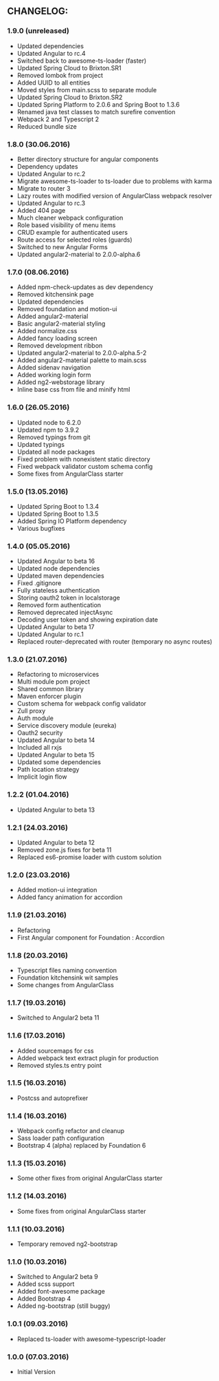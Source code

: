 ## CHANGELOG:

### 1.9.0 (unreleased)
* Updated dependencies
* Updated Angular to rc.4
* Switched back to awesome-ts-loader (faster)
* Updated Spring Cloud to Brixton.SR1
* Removed lombok from project
* Added UUID to all entities
* Moved styles from main.scss to separate module
* Updated Spring Cloud to Brixton.SR2
* Updated Spring Platform to 2.0.6 and Spring Boot to 1.3.6
* Renamed java test classes to match surefire convention
* Webpack 2 and Typescript 2
* Reduced bundle size

### 1.8.0 (30.06.2016)
* Better directory structure for angular components
* Dependency updates
* Updated Angular to rc.2
* Migrate awesome-ts-loader to ts-loader due to problems with karma
* Migrate to router 3
* Lazy routes with modified version of AngularClass webpack resolver
* Updated Angular to rc.3
* Added 404 page
* Much cleaner webpack configuration
* Role based visibility of menu items
* CRUD example for authenticated users
* Route access for selected roles (guards)
* Switched to new Angular Forms
* Updated angular2-material to 2.0.0-alpha.6

### 1.7.0 (08.06.2016)
* Added npm-check-updates as dev dependency
* Removed kitchensink page
* Updated dependencies
* Removed foundation and motion-ui
* Added angular2-material
* Basic angular2-material styling
* Added normalize.css
* Added fancy loading screen
* Removed development ribbon
* Updated angular2-material to 2.0.0-alpha.5-2
* Added angular2-material palette to main.scss
* Added sidenav navigation
* Added working login form
* Added ng2-webstorage library
* Inline base css from file and minify html

### 1.6.0 (26.05.2016)
* Updated node to 6.2.0
* Updated npm to 3.9.2
* Removed typings from git
* Updated typings
* Updated all node packages
* Fixed problem with nonexistent static directory
* Fixed webpack validator custom schema config
* Some fixes from AngularClass starter

### 1.5.0 (13.05.2016)
* Updated Spring Boot to 1.3.4
* Updated Spring Boot to 1.3.5
* Added Spring IO Platform dependency
* Various bugfixes

### 1.4.0 (05.05.2016)
* Updated Angular to beta 16
* Updated node dependencies
* Updated maven dependencies
* Fixed .gitignore
* Fully stateless authentication
* Storing oauth2 token in localstorage
* Removed form authentication
* Removed deprecated injectAsync
* Decoding user token and showing expiration date
* Updated Angular to beta 17
* Updated Angular to rc.1
* Replaced router-deprecated with router (temporary no async routes)

### 1.3.0 (21.07.2016)
* Refactoring to microservices
* Multi module pom project
* Shared common library
* Maven enforcer plugin
* Custom schema for webpack config validator
* Zull proxy
* Auth module
* Service discovery module (eureka)
* Oauth2 security
* Updated Angular to beta 14
* Included all rxjs
* Updated Angular to beta 15
* Updated some dependencies
* Path location strategy
* Implicit login flow

### 1.2.2 (01.04.2016)
* Updated Angular to beta 13

### 1.2.1 (24.03.2016)
* Updated Angular to beta 12
* Removed zone.js fixes for beta 11
* Replaced es6-promise loader with custom solution

### 1.2.0 (23.03.2016)
* Added motion-ui integration
* Added fancy animation for accordion

### 1.1.9 (21.03.2016)
* Refactoring
* First Angular component for Foundation : Accordion

### 1.1.8 (20.03.2016)
* Typescript files naming convention
* Foundation kitchensink wit samples
* Some changes from AngularClass

### 1.1.7 (19.03.2016)
* Switched to Angular2 beta 11

### 1.1.6 (17.03.2016)
* Added sourcemaps for css
* Added webpack text extract plugin for production
* Removed styles.ts entry point

### 1.1.5 (16.03.2016)
* Postcss and autoprefixer

### 1.1.4 (16.03.2016)
* Webpack config refactor and cleanup
* Sass loader path configuration
* Bootstrap 4 (alpha) replaced by Foundation 6

### 1.1.3 (15.03.2016)
* Some other fixes from original AngularClass starter

### 1.1.2 (14.03.2016)
* Some fixes from original AngularClass starter

### 1.1.1 (10.03.2016)
* Temporary removed ng2-bootstrap

### 1.1.0 (10.03.2016)
* Switched to Angular2 beta 9
* Added scss support
* Added font-awesome package
* Added Bootstrap 4
* Added ng-bootstrap (still buggy)

### 1.0.1 (09.03.2016)
* Replaced ts-loader with awesome-typescript-loader

### 1.0.0 (07.03.2016)
* Initial Version
